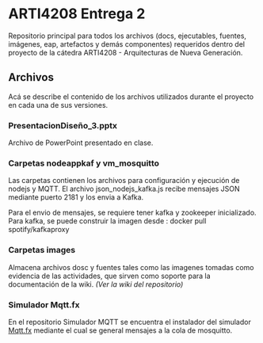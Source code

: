 # ARTI4208 Entrega 2

Repositorio principal para todos los archivos (docs, ejecutables, fuentes, imágenes, eap, artefactos y demás componentes) requeridos dentro del proyecto de la cátedra ARTI4208 - Arquitecturas de Nueva Generación. 

## Archivos 

Acá se describe el contenido de los archivos utilizados durante el proyecto en cada una de sus versiones. 

### PresentacionDiseño_3.pptx 

Archivo de PowerPoint presentado en clase. 

### Carpetas nodeappkaf y vm_mosquitto

Las carpetas contienen los archivos para configuración y ejecución de nodejs y MQTT. El archivo json_nodejs_kafka.js recibe mensajes JSON mediante puerto 2181 y los envia a Kafka.

Para el envio de mensajes, se requiere tener kafka y zookeeper inicializado. Para kafka, se puede construir la imagen desde : docker pull spotify/kafkaproxy

### Carpetas images

Almacena archivos dosc y fuentes tales como las imagenes tomadas como evidencia de las actividades, que sirven como soporte para la documentación de la wiki. _(Ver la wiki del repositorio)_

### Simulador Mqtt.fx

En el repositorio Simulador MQTT se encuentra el instalador del simulador [Mqtt.fx](http://mqttfx.jfx4ee.org/) mediante el cual se general mensajes a la cola de mosquitto. 







